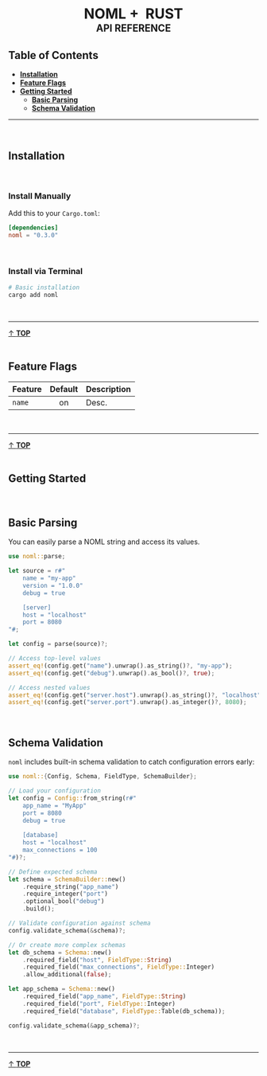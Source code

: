 <div id="top" align="center">
    <h1>
        <span>NOML +&nbsp; RUST</span>
        <br>
        <sub><sup>API REFERENCE</sup></sub>
    </h1>
</div>


## Table of Contents
- **[Installation](#installation)**
- **[Feature Flags](#feature-flags)**
- **[Getting Started](#getting-started)**
  - **[Basic Parsing](#basic-parsing-usage)**
  - **[Schema Validation](#schema-validation)**

<hr>
<br>
<h2 id="installation">Installation</h2>

<br>


### Install Manually
Add this to your `Cargo.toml`:
```toml
[dependencies]
noml = "0.3.0"
```

<br>

### Install via Terminal
```bash
# Basic installation
cargo add noml
```

<br>

<hr>
<a href="#top">&uarr; <b>TOP</b></a>
<br>
<br>

<h2 id="feature-flags">Feature Flags</h2>

| Feature               | Default | Description |
|----------------------|:-------:|-------------|
| `name`  |  on     | Desc. |



<br>
<hr>
<a href="#top">&uarr; <b>TOP</b></a>
<br>
<br>


<h2 id="getting-started">Getting Started</h2>

<br>

<h2 id="basic-parsing">Basic Parsing</h2>

You can easily parse a NOML string and access its values.


```rust
use noml::parse;

let source = r#"
    name = "my-app"
    version = "1.0.0"
    debug = true

    [server]
    host = "localhost"
    port = 8080
"#;

let config = parse(source)?;

// Access top-level values
assert_eq!(config.get("name").unwrap().as_string()?, "my-app");
assert_eq!(config.get("debug").unwrap().as_bool()?, true);

// Access nested values
assert_eq!(config.get("server.host").unwrap().as_string()?, "localhost");
assert_eq!(config.get("server.port").unwrap().as_integer()?, 8080);
```

<br>

<h2 id="schema-validation">Schema Validation</h2>

`noml` includes built-in schema validation to catch configuration errors early:

```rust
use noml::{Config, Schema, FieldType, SchemaBuilder};

// Load your configuration
let config = Config::from_string(r#"
    app_name = "MyApp"
    port = 8080
    debug = true
    
    [database]
    host = "localhost"
    max_connections = 100
"#)?;

// Define expected schema
let schema = SchemaBuilder::new()
    .require_string("app_name")
    .require_integer("port")
    .optional_bool("debug")
    .build();

// Validate configuration against schema
config.validate_schema(&schema)?;

// Or create more complex schemas
let db_schema = Schema::new()
    .required_field("host", FieldType::String)
    .required_field("max_connections", FieldType::Integer)
    .allow_additional(false);

let app_schema = Schema::new()
    .required_field("app_name", FieldType::String)
    .required_field("port", FieldType::Integer)
    .required_field("database", FieldType::Table(db_schema));

config.validate_schema(&app_schema)?;
```


<!-- =============================================================== -->
<br><hr><a href="#top">&uarr; <b>TOP</b></a><br><br>
<!-- =============================================================== -->

<br>